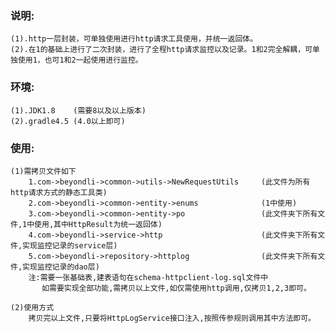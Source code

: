 ### 说明:
    (1).http一层封装，可单独使用进行http请求工具使用，并统一返回体。
    (2).在1的基础上进行了二次封装，进行了全程http请求监控以及记录。1和2完全解耦，可单独使用1，也可1和2一起使用进行监控。
### 环境:
    (1).JDK1.8    (需要8以及以上版本)
    (2).gradle4.5 (4.0以上即可)
### 使用:
    (1)需拷贝文件如下
        1.com->beyondli->common->utils->NewRequestUtils     (此文件为所有http请求方式的静态工具类)
        2.com->beyondli->common->entity->enums              (1中使用)
        3.com->beyondli->common->entity->po                 (此文件夹下所有文件,1中使用,其中HttpResult为统一返回体)
        4.com->beyondli->service->http                      (此文件夹下所有文件,实现监控记录的service层)
        5.com->beyondli->repository->httplog                (此文件夹下所有文件,实现监控记录的dao层)
        注:需要一张基础表,建表语句在schema-httpclient-log.sql文件中
           如需要实现全部功能,需拷贝以上文件,如仅需使用http调用,仅拷贝1,2,3即可。

    (2)使用方式
        拷贝完以上文件,只要将HttpLogService接口注入,按照传参规则调用其中方法即可。
